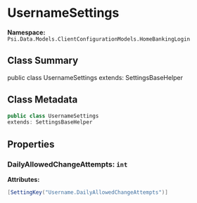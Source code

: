 # UsernameSettings

**Namespace:** `Psi.Data.Models.ClientConfigurationModels.HomeBankingLogin`

## Class Summary

public class UsernameSettings
extends: SettingsBaseHelper

## Class Metadata

```typescript
public class UsernameSettings
extends: SettingsBaseHelper
```

## Properties

### DailyAllowedChangeAttempts: `int`

**Attributes:**
```csharp
[SettingKey("Username.DailyAllowedChangeAttempts")]
```
